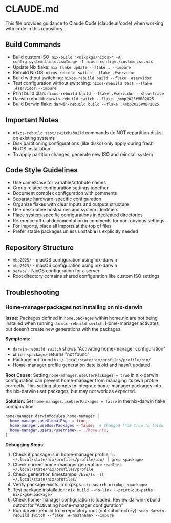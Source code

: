 # CLAUDE.md

This file provides guidance to Claude Code (claude.ai/code) when working with code in this repository.

## Build Commands
- Build custom ISO: `nix-build '<nixpkgs/nixos>' -A config.system.build.isoImage -I nixos-config=./custom_iso.nix`
- Update Nix flake: `nix flake update --flake . --impure`
- Rebuild NixOS: `nixos-rebuild switch --flake .#servidor`
- Build without switching: `nixos-rebuild build --flake .#servidor`
- Test configuration without switching: `nixos-rebuild test --flake .#servidor --impure`
- Print build plan: `nixos-rebuild build --flake .#servidor --show-trace`
- Darwin rebuild: `darwin-rebuild switch --flake ./mbp2025#MBP2025`
- Build Darwin flake: `darwin-rebuild build --flake ./mbp2025#MBP2025`

## Important Notes
- `nixos-rebuild test/switch/build` commands do NOT repartition disks on existing systems
- Disk partitioning configurations (like disko) only apply during fresh NixOS installation
- To apply partition changes, generate new ISO and reinstall system

## Code Style Guidelines
- Use camelCase for variable/attribute names
- Group related configuration settings together
- Document complex configuration with comments
- Separate hardware-specific configuration
- Organize flakes with clear inputs and outputs structure
- Use descriptive hostnames and system identifiers
- Place system-specific configurations in dedicated directories
- Reference official documentation in comments for non-obvious settings
- For imports, place all imports at the top of files
- Prefer stable packages unless unstable is explicitly needed

## Repository Structure
- `mbp2025/` - macOS configuration using nix-darwin
- `mbp2023/` - macOS configuration using nix-darwin
- `servo/` - NixOS configuration for a server
- Root directory contains shared configuration like custom ISO settings

## Troubleshooting

### Home-manager packages not installing on nix-darwin

**Issue:** Packages defined in `home.packages` within home.nix are not being installed when running `darwin-rebuild switch`. Home-manager activates but doesn't create new generations with the packages.

**Symptoms:**
- `darwin-rebuild switch` shows "Activating home-manager configuration"
- `which <package>` returns "not found"
- Package not found in `~/.local/state/nix/profiles/profile/bin/`
- Home-manager profile generation date is old and hasn't updated

**Root Cause:** Setting `home-manager.useUserPackages = true` in nix-darwin configuration can prevent home-manager from managing its own profile correctly. This setting attempts to integrate home-manager packages into the nix-darwin user packages, but may not work as expected.

**Solution:** Set `home-manager.useUserPackages = false` in the nix-darwin flake configuration:

```nix
home-manager.darwinModules.home-manager {
  home-manager.useGlobalPkgs = true;
  home-manager.useUserPackages = false;  # Changed from true to false
  home-manager.users.<username> = ./home.nix;
}
```

**Debugging Steps:**
1. Check if package is in home-manager profile: `ls ~/.local/state/nix/profiles/profile/bin/ | grep <package>`
2. Check current home-manager generation: `readlink ~/.local/state/nix/profiles/profile`
3. Check generation timestamps: `/bin/ls -lt ~/.local/state/nix/profiles/`
4. Verify package exists in nixpkgs: `nix search nixpkgs <package>`
5. Test package installation: `nix build --no-link --print-out-paths nixpkgs#<package>`
6. Check home-manager configuration is loaded: Review darwin-rebuild output for "Activating home-manager configuration"
7. Run darwin-rebuild from repository root (not subdirectory): `sudo darwin-rebuild switch --flake .#<hostname> --impure`

